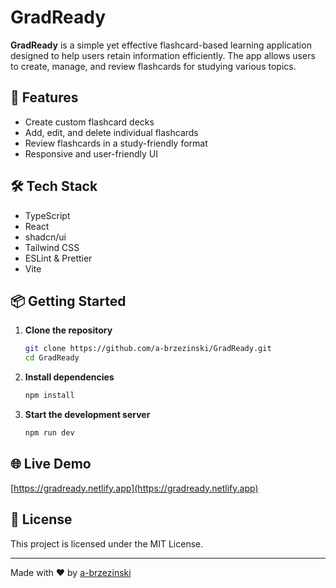 # GradReady

**GradReady** is a simple yet effective flashcard-based learning application designed to help users retain information efficiently. The app allows users to create, manage, and review flashcards for studying various topics.

## 🚀 Features

- Create custom flashcard decks
- Add, edit, and delete individual flashcards
- Review flashcards in a study-friendly format
- Responsive and user-friendly UI

## 🛠️ Tech Stack

- TypeScript
- React
- shadcn/ui
- Tailwind CSS
- ESLint & Prettier
- Vite

## 📦 Getting Started

1. **Clone the repository**

   ```bash
   git clone https://github.com/a-brzezinski/GradReady.git
   cd GradReady
   ```

2. **Install dependencies**

   ```bash
   npm install
   ```

3. **Start the development server**

   ```bash
   npm run dev
   ```

## 🌐 Live Demo

[https://gradready.netlify.app](https://gradready.netlify.app)

## 📄 License

This project is licensed under the MIT License.

---

Made with ❤️ by [a-brzezinski](https://github.com/a-brzezinski)
